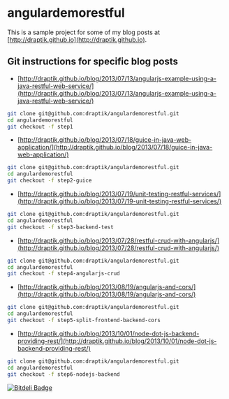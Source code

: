 angulardemorestful
==================

This is a sample project for some of my blog posts at [http://draptik.github.io](http://draptik.github.io).

## Git instructions for specific blog posts

- [http://draptik.github.io/blog/2013/07/13/angularjs-example-using-a-java-restful-web-service/](http://draptik.github.io/blog/2013/07/13/angularjs-example-using-a-java-restful-web-service/)

``` sh
git clone git@github.com:draptik/angulardemorestful.git
cd angulardemorestful
git checkout -f step1
```

- [http://draptik.github.io/blog/2013/07/18/guice-in-java-web-application/](http://draptik.github.io/blog/2013/07/18/guice-in-java-web-application/)

``` sh
git clone git@github.com:draptik/angulardemorestful.git
cd angulardemorestful
git checkout -f step2-guice
```

- [http://draptik.github.io/blog/2013/07/19/unit-testing-restful-services/](http://draptik.github.io/blog/2013/07/19-unit-testing-restful-services/)

``` sh
git clone git@github.com:draptik/angulardemorestful.git
cd angulardemorestful
git checkout -f step3-backend-test
```

- [http://draptik.github.io/blog/2013/07/28/restful-crud-with-angularjs/](http://draptik.github.io/blog/2013/07/28/restful-crud-with-angularjs/)

``` sh
git clone git@github.com:draptik/angulardemorestful.git
cd angulardemorestful
git checkout -f step4-angularjs-crud
```
- [http://draptik.github.io/blog/2013/08/19/angularjs-and-cors/](http://draptik.github.io/blog/2013/08/19/angularjs-and-cors/)

``` sh
git clone git@github.com:draptik/angulardemorestful.git
cd angulardemorestful
git checkout -f step5-split-frontend-backend-cors
```

- [http://draptik.github.io/blog/2013/10/01/node-dot-js-backend-providing-rest/](http://draptik.github.io/blog/2013/10/01/node-dot-js-backend-providing-rest/)

``` sh
git clone git@github.com:draptik/angulardemorestful.git
cd angulardemorestful
git checkout -f step6-nodejs-backend
```



[![Bitdeli Badge](https://d2weczhvl823v0.cloudfront.net/draptik/angulardemorestful/trend.png)](https://bitdeli.com/free "Bitdeli Badge")

